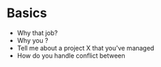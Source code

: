 # Basics
- Why that job?
- Why you ?
- Tell me about a project X that you've managed
- How do you handle conflict between 